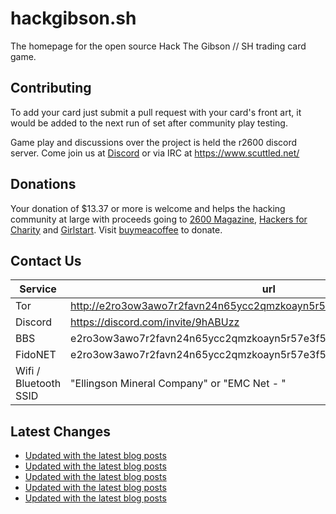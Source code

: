 # hackgibson.sh
The homepage for the open source Hack The Gibson // SH trading card game.


## Contributing

To add your card just submit a pull request with your card's front art, it would be added to the next run of set after community play testing.

Game play and discussions over the project is held the r2600 discord server. Come join us at [Discord](https://discord.com/invite/9hABUzz) or via IRC at https://www.scuttled.net/


## Donations

Your donation of $13.37 or more is welcome and helps the hacking community at large with proceeds going to [2600 Magazine](https://2600.com/), [Hackers for Charity](https://hackersforcharity.org) and [Girlstart](https://girlstart.org).  Visit [buymeacoffee](https://www.buymeacoffee.com/hackgibson.sh) to donate.


## Contact Us

Service | url
-|-
Tor | http://e2ro3ow3awo7r2favn24n65ycc2qmzkoayn5r57e3f56nvjwdcgg32ad.onion
Discord | https://discord.com/invite/9hABUzz
BBS | e2ro3ow3awo7r2favn24n65ycc2qmzkoayn5r57e3f56nvjwdcgg32ad.onion:23
FidoNET | e2ro3ow3awo7r2favn24n65ycc2qmzkoayn5r57e3f56nvjwdcgg32ad.onion:24554
Wifi / Bluetooth SSID | "Ellingson Mineral Company" or "EMC Net - <fidonet address>"

## Latest Changes
<!-- BLOG-POST-LIST:START -->
- [Updated with the latest blog posts](https://github.com/DFW2600/hackgibson.sh/commit/58e4faebf4e6edcb6cb5518bc7cb6d82db167c2d)
- [Updated with the latest blog posts](https://github.com/DFW2600/hackgibson.sh/commit/36d018af49acd71dfe53bab830004c15a6bcfaf7)
- [Updated with the latest blog posts](https://github.com/DFW2600/hackgibson.sh/commit/32fc6155d62b922453b4a1714489d36d925aa67e)
- [Updated with the latest blog posts](https://github.com/DFW2600/hackgibson.sh/commit/69ef647a1b6f4c89ffa8a78969f6fa72b235f468)
- [Updated with the latest blog posts](https://github.com/DFW2600/hackgibson.sh/commit/bf778acb7877f0eeacee3c1e50d6724dbf65583a)
<!-- BLOG-POST-LIST:END -->
